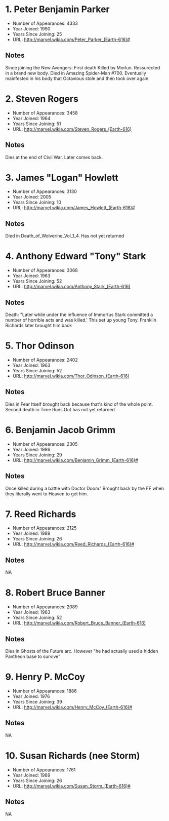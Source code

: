# 1. Peter Benjamin Parker

* Number of Appearances: 4333
* Year Joined: 1990
* Years Since Joining: 25
* URL: http://marvel.wikia.com/Peter_Parker_(Earth-616)#

## Notes 

Since joining the New Avengers: First death Killed by Morlun. Ressurected in a brand new body. Died in Amazing Spider-Man #700. Eventually mainfested in his body that Octavious stole and then took over again. 

# 2. Steven Rogers

* Number of Appearances: 3458
* Year Joined: 1964
* Years Since Joining: 51
* URL: http://marvel.wikia.com/Steven_Rogers_(Earth-616)

## Notes 

Dies at the end of Civil War. Later comes back. 

# 3. James "Logan" Howlett

* Number of Appearances: 3130
* Year Joined: 2005
* Years Since Joining: 10
* URL: http://marvel.wikia.com/James_Howlett_(Earth-616)#

## Notes 

Died in Death_of_Wolverine_Vol_1_4. Has not yet returned

# 4. Anthony Edward "Tony" Stark

* Number of Appearances: 3068
* Year Joined: 1963
* Years Since Joining: 52
* URL: http://marvel.wikia.com/Anthony_Stark_(Earth-616)

## Notes 

Death: "Later while under the influence of Immortus Stark committed a number of horrible acts and was killed.'  This set up young Tony. Franklin Richards later brought him back

# 5. Thor Odinson

* Number of Appearances: 2402
* Year Joined: 1963
* Years Since Joining: 52
* URL: http://marvel.wikia.com/Thor_Odinson_(Earth-616)

## Notes 

Dies in Fear Itself brought back because that's kind of the whole point. Second death in Time Runs Out has not yet returned

# 6. Benjamin Jacob Grimm

* Number of Appearances: 2305
* Year Joined: 1986
* Years Since Joining: 29
* URL: http://marvel.wikia.com/Benjamin_Grimm_(Earth-616)#

## Notes 

Once killed during a battle with Doctor Doom.' Brought back by the FF when they literally went to Heaven to get him. 

# 7. Reed Richards

* Number of Appearances: 2125
* Year Joined: 1989
* Years Since Joining: 26
* URL: http://marvel.wikia.com/Reed_Richards_(Earth-616)#

## Notes 

NA

# 8. Robert Bruce Banner

* Number of Appearances: 2089
* Year Joined: 1963
* Years Since Joining: 52
* URL: http://marvel.wikia.com/Robert_Bruce_Banner_(Earth-616)

## Notes 

Dies in Ghosts of the Future arc. However "he had actually used a hidden Pantheon base to survive"

# 9. Henry P. McCoy

* Number of Appearances: 1886
* Year Joined: 1976
* Years Since Joining: 39
* URL: http://marvel.wikia.com/Henry_McCoy_(Earth-616)#

## Notes 

NA

# 10. Susan Richards (nee Storm)

* Number of Appearances: 1761
* Year Joined: 1989
* Years Since Joining: 26
* URL: http://marvel.wikia.com/Susan_Storm_(Earth-616)#

## Notes 

NA

